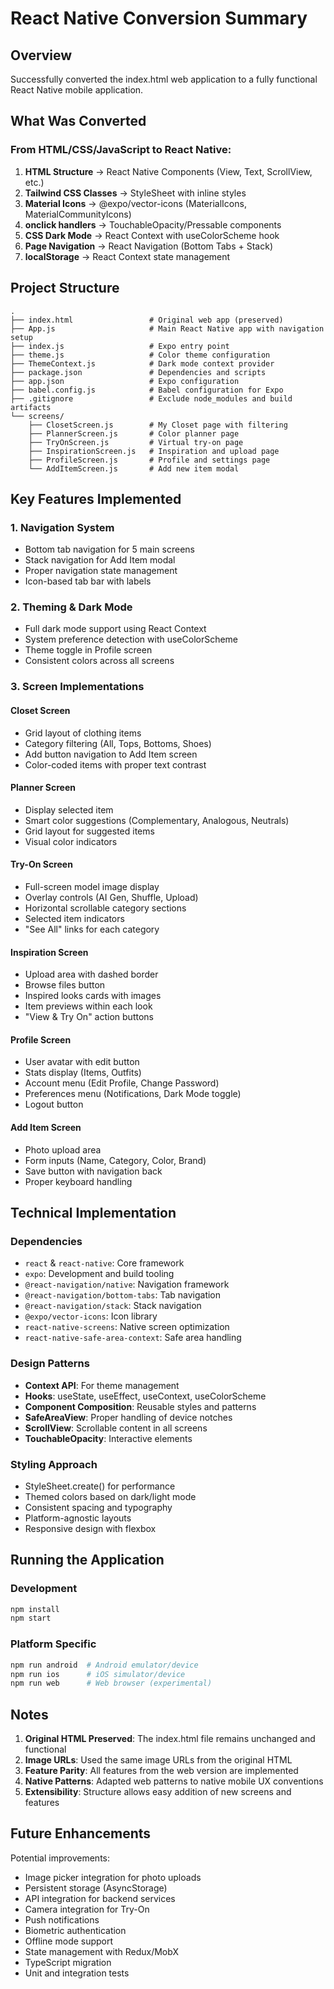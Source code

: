 # React Native Conversion Summary

## Overview
Successfully converted the index.html web application to a fully functional React Native mobile application.

## What Was Converted

### From HTML/CSS/JavaScript to React Native:
1. **HTML Structure** → React Native Components (View, Text, ScrollView, etc.)
2. **Tailwind CSS Classes** → StyleSheet with inline styles
3. **Material Icons** → @expo/vector-icons (MaterialIcons, MaterialCommunityIcons)
4. **onclick handlers** → TouchableOpacity/Pressable components
5. **CSS Dark Mode** → React Context with useColorScheme hook
6. **Page Navigation** → React Navigation (Bottom Tabs + Stack)
7. **localStorage** → React Context state management

## Project Structure

```
.
├── index.html                 # Original web app (preserved)
├── App.js                     # Main React Native app with navigation setup
├── index.js                   # Expo entry point
├── theme.js                   # Color theme configuration
├── ThemeContext.js            # Dark mode context provider
├── package.json               # Dependencies and scripts
├── app.json                   # Expo configuration
├── babel.config.js            # Babel configuration for Expo
├── .gitignore                 # Exclude node_modules and build artifacts
└── screens/
    ├── ClosetScreen.js        # My Closet page with filtering
    ├── PlannerScreen.js       # Color planner page
    ├── TryOnScreen.js         # Virtual try-on page
    ├── InspirationScreen.js   # Inspiration and upload page
    ├── ProfileScreen.js       # Profile and settings page
    └── AddItemScreen.js       # Add new item modal
```

## Key Features Implemented

### 1. Navigation System
- Bottom tab navigation for 5 main screens
- Stack navigation for Add Item modal
- Proper navigation state management
- Icon-based tab bar with labels

### 2. Theming & Dark Mode
- Full dark mode support using React Context
- System preference detection with useColorScheme
- Theme toggle in Profile screen
- Consistent colors across all screens

### 3. Screen Implementations

#### Closet Screen
- Grid layout of clothing items
- Category filtering (All, Tops, Bottoms, Shoes)
- Add button navigation to Add Item screen
- Color-coded items with proper text contrast

#### Planner Screen
- Display selected item
- Smart color suggestions (Complementary, Analogous, Neutrals)
- Grid layout for suggested items
- Visual color indicators

#### Try-On Screen
- Full-screen model image display
- Overlay controls (AI Gen, Shuffle, Upload)
- Horizontal scrollable category sections
- Selected item indicators
- "See All" links for each category

#### Inspiration Screen
- Upload area with dashed border
- Browse files button
- Inspired looks cards with images
- Item previews within each look
- "View & Try On" action buttons

#### Profile Screen
- User avatar with edit button
- Stats display (Items, Outfits)
- Account menu (Edit Profile, Change Password)
- Preferences menu (Notifications, Dark Mode toggle)
- Logout button

#### Add Item Screen
- Photo upload area
- Form inputs (Name, Category, Color, Brand)
- Save button with navigation back
- Proper keyboard handling

## Technical Implementation

### Dependencies
- `react` & `react-native`: Core framework
- `expo`: Development and build tooling
- `@react-navigation/native`: Navigation framework
- `@react-navigation/bottom-tabs`: Tab navigation
- `@react-navigation/stack`: Stack navigation
- `@expo/vector-icons`: Icon library
- `react-native-screens`: Native screen optimization
- `react-native-safe-area-context`: Safe area handling

### Design Patterns
- **Context API**: For theme management
- **Hooks**: useState, useEffect, useContext, useColorScheme
- **Component Composition**: Reusable styles and patterns
- **SafeAreaView**: Proper handling of device notches
- **ScrollView**: Scrollable content in all screens
- **TouchableOpacity**: Interactive elements

### Styling Approach
- StyleSheet.create() for performance
- Themed colors based on dark/light mode
- Consistent spacing and typography
- Platform-agnostic layouts
- Responsive design with flexbox

## Running the Application

### Development
```bash
npm install
npm start
```

### Platform Specific
```bash
npm run android  # Android emulator/device
npm run ios      # iOS simulator/device
npm run web      # Web browser (experimental)
```

## Notes

1. **Original HTML Preserved**: The index.html file remains unchanged and functional
2. **Image URLs**: Used the same image URLs from the original HTML
3. **Feature Parity**: All features from the web version are implemented
4. **Native Patterns**: Adapted web patterns to native mobile UX conventions
5. **Extensibility**: Structure allows easy addition of new screens and features

## Future Enhancements

Potential improvements:
- Image picker integration for photo uploads
- Persistent storage (AsyncStorage)
- API integration for backend services
- Camera integration for Try-On
- Push notifications
- Biometric authentication
- Offline mode support
- State management with Redux/MobX
- TypeScript migration
- Unit and integration tests
